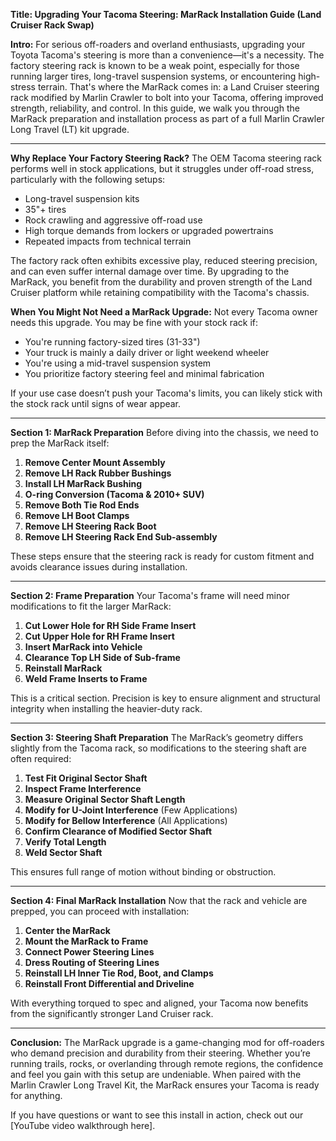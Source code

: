**Title: Upgrading Your Tacoma Steering: MarRack Installation Guide (Land Cruiser Rack Swap)**

**Intro:**
For serious off-roaders and overland enthusiasts, upgrading your Toyota Tacoma's steering is more than a convenience—it's a necessity. The factory steering rack is known to be a weak point, especially for those running larger tires, long-travel suspension systems, or encountering high-stress terrain. That's where the MarRack comes in: a Land Cruiser steering rack modified by Marlin Crawler to bolt into your Tacoma, offering improved strength, reliability, and control. In this guide, we walk you through the MarRack preparation and installation process as part of a full Marlin Crawler Long Travel (LT) kit upgrade.

---

**Why Replace Your Factory Steering Rack?**
The OEM Tacoma steering rack performs well in stock applications, but it struggles under off-road stress, particularly with the following setups:

* Long-travel suspension kits
* 35"+ tires
* Rock crawling and aggressive off-road use
* High torque demands from lockers or upgraded powertrains
* Repeated impacts from technical terrain

The factory rack often exhibits excessive play, reduced steering precision, and can even suffer internal damage over time. By upgrading to the MarRack, you benefit from the durability and proven strength of the Land Cruiser platform while retaining compatibility with the Tacoma's chassis.

**When You Might Not Need a MarRack Upgrade:**
Not every Tacoma owner needs this upgrade. You may be fine with your stock rack if:

* You're running factory-sized tires (31-33")
* Your truck is mainly a daily driver or light weekend wheeler
* You're using a mid-travel suspension system
* You prioritize factory steering feel and minimal fabrication

If your use case doesn’t push your Tacoma's limits, you can likely stick with the stock rack until signs of wear appear.

---

**Section 1: MarRack Preparation**
Before diving into the chassis, we need to prep the MarRack itself:

1. **Remove Center Mount Assembly**
2. **Remove LH Rack Rubber Bushings**
3. **Install LH MarRack Bushing**
4. **O-ring Conversion (Tacoma & 2010+ SUV)**
5. **Remove Both Tie Rod Ends**
6. **Remove LH Boot Clamps**
7. **Remove LH Steering Rack Boot**
8. **Remove LH Steering Rack End Sub-assembly**

These steps ensure that the steering rack is ready for custom fitment and avoids clearance issues during installation.

---

**Section 2: Frame Preparation**
Your Tacoma's frame will need minor modifications to fit the larger MarRack:

1. **Cut Lower Hole for RH Side Frame Insert**
2. **Cut Upper Hole for RH Frame Insert**
3. **Insert MarRack into Vehicle**
4. **Clearance Top LH Side of Sub-frame**
5. **Reinstall MarRack**
6. **Weld Frame Inserts to Frame**

This is a critical section. Precision is key to ensure alignment and structural integrity when installing the heavier-duty rack.

---

**Section 3: Steering Shaft Preparation**
The MarRack’s geometry differs slightly from the Tacoma rack, so modifications to the steering shaft are often required:

1. **Test Fit Original Sector Shaft**
2. **Inspect Frame Interference**
3. **Measure Original Sector Shaft Length**
4. **Modify for U-Joint Interference** (Few Applications)
5. **Modify for Bellow Interference** (All Applications)
6. **Confirm Clearance of Modified Sector Shaft**
7. **Verify Total Length**
8. **Weld Sector Shaft**

This ensures full range of motion without binding or obstruction.

---

**Section 4: Final MarRack Installation**
Now that the rack and vehicle are prepped, you can proceed with installation:

1. **Center the MarRack**
2. **Mount the MarRack to Frame**
3. **Connect Power Steering Lines**
4. **Dress Routing of Steering Lines**
5. **Reinstall LH Inner Tie Rod, Boot, and Clamps**
6. **Reinstall Front Differential and Driveline**

With everything torqued to spec and aligned, your Tacoma now benefits from the significantly stronger Land Cruiser rack.

---

**Conclusion:**
The MarRack upgrade is a game-changing mod for off-roaders who demand precision and durability from their steering. Whether you’re running trails, rocks, or overlanding through remote regions, the confidence and feel you gain with this setup are undeniable. When paired with the Marlin Crawler Long Travel Kit, the MarRack ensures your Tacoma is ready for anything.

If you have questions or want to see this install in action, check out our \[YouTube video walkthrough here].
